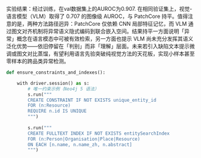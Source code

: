 实验结果：经过训练，在val数据集上的AUROC为0.907.
在相同验证集上，视觉-语言模型（VLM）取得了 0.707 的图像级 AUROC，与 PatchCore 持平。值得注意的是，两种方法路径迥异：PatchCore 仅依赖 CNN 局部特征记忆，而 VLM 通过图文对齐机制将异常语义隐式编码到联合嵌入空间。结果持平一方面说明「异常」概念在语言模态中可被有效检索，另一方面也提示 VLM 尚未充分发挥其语义泛化优势——依旧停留在「判别」而非「理解」层面。未来若引入缺陷文本提示微调或图文对比蒸馏，有望利用语言先验突破纯视觉方法的天花板，实现小样本甚至零样本的跨品类异常检测。
```python
def ensure_constraints_and_indexes():

    with driver.session() as s:
        # 唯一约束示例（Neo4j 5 语法）
        s.run("""
        CREATE CONSTRAINT IF NOT EXISTS unique_entity_id
        FOR (n:Resource)
        REQUIRE n.id IS UNIQUE
        """)
        
        s.run("""
        CREATE FULLTEXT INDEX IF NOT EXISTS entitySearchIndex
        FOR (n:Person|Organisation|Place|Resource)
        ON EACH [n.name, n.name_zh, n.abstract]
        """)
```